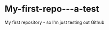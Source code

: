 My-first-repo---a-test
======================

My first repository - so I'm just testing out Github
